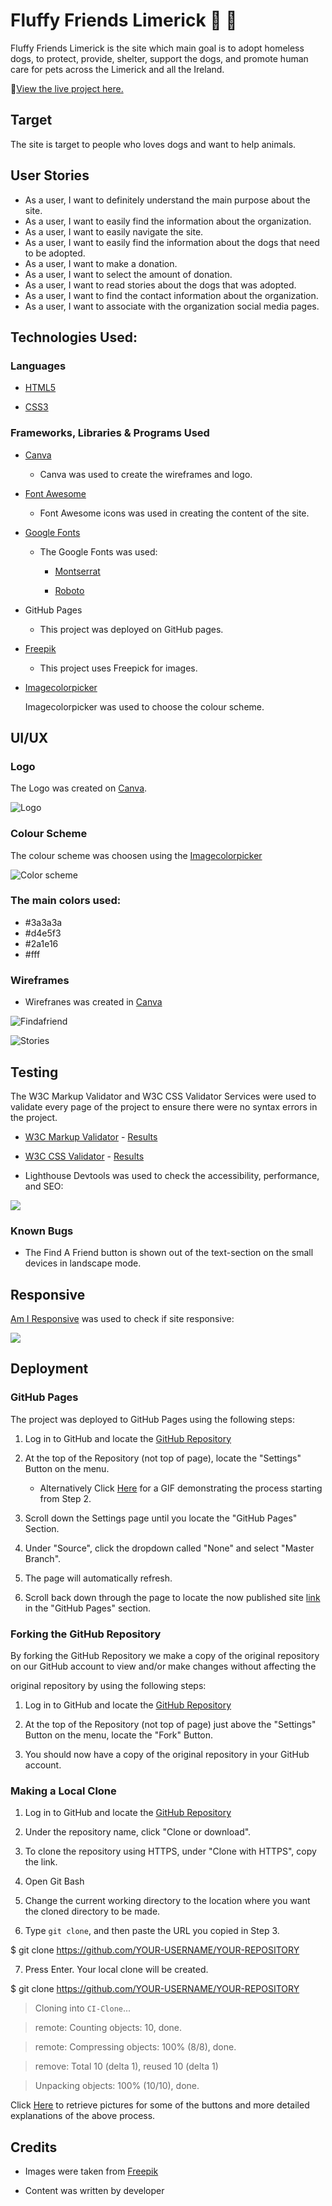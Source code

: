 
# Fluffy Friends Limerick 🐾 🐶

Fluffy Friends Limerick is the site which main goal is to adopt homeless dogs, to protect, provide, shelter, support the dogs, and promote human care for pets across the Limerick and all the Ireland.

🔗[View the live project here.](https://ksumm.github.io/fluffy-friends/index.html)



## Target

The site is target to people who loves dogs and want to help animals.


## User Stories

- As a user, I want to definitely understand the main purpose about the site.
- As a user, I want to easily find the information about the organization.
- As a user, I want to easily navigate the site.
- As a user, I want to easily find the information about the dogs that need to be adopted.
- As a user, I want to make a donation.
- As a user, I want to select the amount of donation.
- As a user, I want to read stories about the dogs that was adopted.
- As a user, I want to find the contact information about the organization.
- As a user, I want to associate with the organization social media pages.

## Technologies Used:

### Languages

-   [HTML5](https://en.wikipedia.org/wiki/HTML5)

-   [CSS3](https://en.wikipedia.org/wiki/Cascading_Style_Sheets)

### Frameworks, Libraries & Programs Used

-   [Canva](https://www.canva.com)
     
    - Canva was used to create the wireframes and logo.

-  [Font Awesome](https://fontawesome.com/icons) 

    - Font Awesome icons was used in creating the content of the site.

-   [Google Fonts](https://fonts.google.com/)    

    - The Google Fonts was used:

        - [Montserrat](https://fonts.google.com/specimen/Montserrat/)

        - [Roboto](https://fonts.google.com/specimen/Roboto)

- GitHub Pages

    - This project was deployed on GitHub pages.

- [Freepik](https://www.freepik.com/popular-photos)

    - This project uses Freepick for images.  
    
- [Imagecolorpicker](https://imagecolorpicker.com)  

   Imagecolorpicker was used to choose the colour scheme.   


## UI/UX

### Logo

The Logo was created on [Canva](https://www.canva.com/).

![Logo](docs/logo.jpg)

### Colour Scheme

The colour scheme was choosen using the [Imagecolorpicker](https://imagecolorpicker.com)  

![Color scheme](docs/colorscheme.png)

### The main colors used:

- #3a3a3a
- #d4e5f3
- #2a1e16
- #fff

### Wireframes

- Wirefranes was created in [Canva](https://www.canva.com)

![Findafriend](docs/findafriend.png)

![Stories](docs/stories.png)

## Testing

The W3C Markup Validator and W3C CSS Validator Services were used to validate every page of the project to ensure there were no syntax errors in the project.

-   [W3C Markup Validator](https://jigsaw.w3.org/css-validator/#validate_by_input) - [Results](https://validator.w3.org/nu/?doc=https%3A%2F%2Fksumm.github.io%2Ffluffy-friends%2Findex.html)

-   [W3C CSS Validator](https://jigsaw.w3.org/css-validator/#validate_by_input) - [Results](https://jigsaw.w3.org/css-validator/validator?uri=https%3A%2F%2Fksumm.github.io%2Ffluffy-friends%2Findex.html&profile=css3svg&usermedium=all&warning=1&vextwarning=&lang=uk)

-   Lighthouse Devtools was used to check the accessibility, performance, and SEO:

![](docs/lighthouse.png)

### Known Bugs

-   The Find A Friend button is shown out of the text-section on the small devices in landscape mode.


## Responsive

[Am I Responsive](https://ui.dev/amiresponsive) was used to check if site responsive: 

![](docs/responsive.png)

## Deployment

### GitHub Pages

The project was deployed to GitHub Pages using the following steps:

1. Log in to GitHub and locate the [GitHub Repository](https://github.com/)

2. At the top of the Repository (not top of page), locate the "Settings" Button on the menu.

    - Alternatively Click [Here](https://raw.githubusercontent.com/) for a GIF demonstrating the process starting from Step 2.

3. Scroll down the Settings page until you locate the "GitHub Pages" Section.

4. Under "Source", click the dropdown called "None" and select "Master Branch".

5. The page will automatically refresh.

6. Scroll back down through the page to locate the now published site [link](https://github.com) in the "GitHub Pages" section.


### Forking the GitHub Repository

By forking the GitHub Repository we make a copy of the original repository on our GitHub account to view and/or make changes without affecting the 

original repository by using the following steps:

1. Log in to GitHub and locate the [GitHub Repository](https://github.com/)

2. At the top of the Repository (not top of page) just above the "Settings" Button on the menu, locate the "Fork" Button.

3. You should now have a copy of the original repository in your GitHub account.


### Making a Local Clone

1. Log in to GitHub and locate the [GitHub Repository](https://github.com/)

2. Under the repository name, click "Clone or download".

3. To clone the repository using HTTPS, under "Clone with HTTPS", copy the link.

4. Open Git Bash

5. Change the current working directory to the location where you want the cloned directory to be made.

6. Type `git clone`, and then paste the URL you copied in Step 3.

$ git clone https://github.com/YOUR-USERNAME/YOUR-REPOSITORY

7. Press Enter. Your local clone will be created.

$ git clone https://github.com/YOUR-USERNAME/YOUR-REPOSITORY

> Cloning into `CI-Clone`...

> remote: Counting objects: 10, done.

> remote: Compressing objects: 100% (8/8), done.

> remove: Total 10 (delta 1), reused 10 (delta 1)

> Unpacking objects: 100% (10/10), done.

Click [Here](https://help.github.com/en/github/creating-cloning-and-archiving-repositories/cloning-a-repository#cloning-a-repository-to-github-desktop) to retrieve pictures for some of the buttons and more detailed explanations of the above process.

## Credits

-   Images were taken from [Freepik](https://www.freepik.com/popular-photos)

-   Content was written by developer


 
